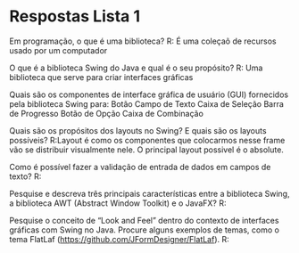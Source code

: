 # Respostas Lista 1
Em programação, o que é uma biblioteca?
R: É uma coleçaõ de recursos usado por um computador

O que é a biblioteca Swing do Java e qual é o seu propósito?
R: Uma biblioteca que serve para criar interfaces gráficas

Quais são os componentes de interface gráfica de usuário (GUI) fornecidos pela biblioteca Swing para:
Botão
Campo de Texto
Caixa de Seleção
Barra de Progresso
Botão de Opção
Caixa de Combinação


Quais são os propósitos dos layouts no Swing? E quais são os layouts possíveis?
R:Layout é como os componentes que colocarmos nesse frame vão se distribuir visualmente nele. O principal layout possivel é o absolute.

Como é possível fazer a validação de entrada de dados em campos de texto?
R:

Pesquise e descreva três principais características entre a biblioteca Swing, a biblioteca AWT (Abstract Window Toolkit) e o JavaFX?
R:

Pesquise o conceito de “Look and Feel” dentro do contexto de interfaces gráficas com Swing no Java. Procure alguns exemplos de temas, como o tema FlatLaf (https://github.com/JFormDesigner/FlatLaf). 
R:
